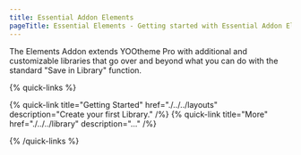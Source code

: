 ```yaml
---
title: Essential Addon Elements
pageTitle: Essential Elements - Getting started with Essential Addon Elements for YOOtheme Pro
---
```


The Elements Addon extends YOOtheme Pro with additional and customizable libraries that go over and beyond what you can do with the standard "Save in Library" function.

{% quick-links %}

{% quick-link title="Getting Started" href="./../../layouts" description="Create your first Library." /%}
{% quick-link title="More" href="./../../library" description="..." /%}

{% /quick-links %}
